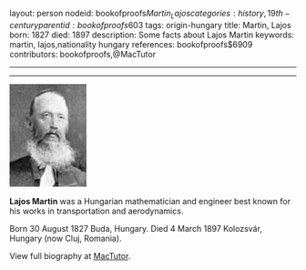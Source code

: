 layout: person
nodeid: bookofproofs$Martin_Lajos
categories: history,19th-century
parentid: bookofproofs$603
tags: origin-hungary
title: Martin, Lajos
born: 1827
died: 1897
description: Some facts about Lajos Martin
keywords: martin, lajos,nationality hungary
references: bookofproofs$6909
contributors: bookofproofs,@MacTutor

---


---

![Martin_Lajos.jpg](https://github.com/bookofproofs/bookofproofs.github.io/blob/main/_sources/_assets/images/portraits/Martin_Lajos.jpg?raw=true)

**Lajos Martin**  was a Hungarian mathematician and engineer best known for his works in transportation and aerodynamics.

Born 30 August 1827 Buda, Hungary. Died 4 March 1897 Kolozsvár, Hungary (now Cluj, Romania).


View full biography at [MacTutor](https://mathshistory.st-andrews.ac.uk/Biographies/Martin_Lajos/).